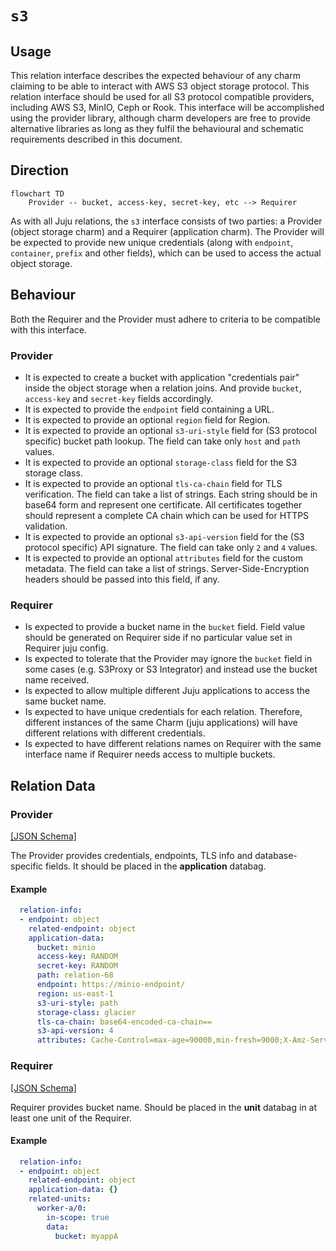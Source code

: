 # `s3`

## Usage

This relation interface describes the expected behaviour of any charm claiming to be able to interact with AWS S3 object storage protocol.
This relation interface should be used for all S3 protocol compatible providers, including AWS S3, MinIO, Ceph or Rook.
This interface will be accomplished using the provider library, although charm developers are free to provide alternative libraries as long as they fulfil the behavioural and schematic requirements described in this document.

## Direction

```mermaid
flowchart TD
    Provider -- bucket, access-key, secret-key, etc --> Requirer
```

As with all Juju relations, the `s3` interface consists of two parties: a Provider (object storage charm) and a Requirer (application charm). The Provider will be expected to provide new unique credentials (along with `endpoint`, `container`, `prefix` and other fields), which can be used to access the actual object storage.

## Behaviour

Both the Requirer and the Provider must adhere to criteria to be compatible with this interface.

### Provider
- It is expected to create a bucket with application "credentials pair" inside the object storage when a relation joins. And provide `bucket`, `access-key` and `secret-key` fields accordingly.
- It is expected to provide the `endpoint` field containing a URL.
- It is expected to provide an optional `region` field for Region.
- It is expected to provide an optional `s3-uri-style` field for (S3 protocol specific) bucket path lookup. The field can take only `host` and `path` values.
- It is expected to provide an optional `storage-class` field for the S3 storage class.
- It is expected to provide an optional `tls-ca-chain` field for TLS verification. The field can take a list of strings. Each string should be in base64 form and represent one certificate. All certificates together should represent a complete CA chain which can be used for HTTPS validation.
- It is expected to provide an optional `s3-api-version` field for the (S3 protocol specific) API signature. The field can take only `2` and `4` values.
- It is expected to provide an optional `attributes` field for the custom metadata. The field can take a list of strings. Server-Side-Encryption headers should be passed into this field, if any.

### Requirer
- Is expected to provide a bucket name in the `bucket` field. Field value should be generated on Requirer side if no particular value set in Requirer juju config.
- Is expected to tolerate that the Provider may ignore the `bucket` field in some cases (e.g. S3Proxy or S3 Integrator) and instead use the bucket name received.
- Is expected to allow multiple different Juju applications to access the same bucket name.
- Is expected to have unique credentials for each relation. Therefore, different instances of the same Charm (juju applications) will have different relations with different credentials.
- Is expected to have different relations names on Requirer with the same interface name if Requirer needs access to multiple buckets.

## Relation Data

### Provider

[\[JSON Schema\]](./schemas/provider.json)

The Provider provides credentials, endpoints, TLS info and database-specific fields. It should be placed in the **application** databag.


#### Example
```yaml
  relation-info:
  - endpoint: object
    related-endpoint: object
    application-data:
      bucket: minio
      access-key: RANDOM
      secret-key: RANDOM
      path: relation-68
      endpoint: https://minio-endpoint/
      region: us-east-1
      s3-uri-style: path
      storage-class: glacier
      tls-ca-chain: base64-encoded-ca-chain==
      s3-api-version: 4
      attributes: Cache-Control=max-age=90000,min-fresh=9000;X-Amz-Server-Side-Encryption-Customer-Key=CuStoMerKey=
```

### Requirer

[\[JSON Schema\]](./schemas/requirer.json)

Requirer provides bucket name. Should be placed in the **unit** databag in at least one unit of the Requirer.

#### Example

```yaml
  relation-info:
  - endpoint: object
    related-endpoint: object
    application-data: {}
    related-units:
      worker-a/0:
        in-scope: true
        data:
          bucket: myappA
```
